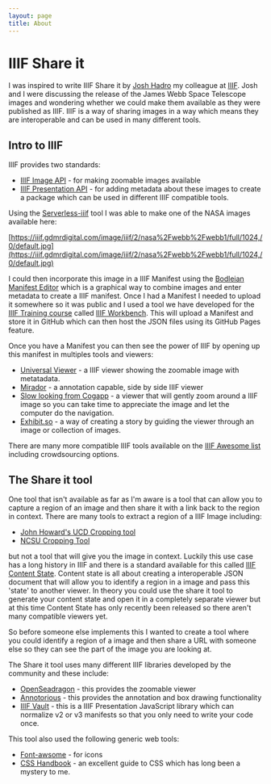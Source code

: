 ```yaml
---
layout: page
title: About 
---
```


# IIIF Share it

I was inspired to write IIIF Share it by [Josh Hadro](https://twitter.com/Hadro) my colleague at [IIIF](https://iiif.io). Josh and I were discussing the release of the James Webb Space Telescope images and wondering whether we could make them available as they were published as IIIF. IIIF is a way of sharing images in a way which means they are interoperable and can be used in many different tools. 

## Intro to IIIF

IIIF provides two standards:

 * [IIIF Image API](https://iiif.io/api/image/3.0/) - for making zoomable images available 
 * [IIIF Presentation API](https://iiif.io/api/presentation/3.0/) - for adding metadata about these images to create a package which can be used in different IIIF compatible tools. 

Using the [Serverless-iiif](https://github.com/samvera-labs/serverless-iiif) tool I was able to make one of the NASA images available here:

[https://iiif.gdmrdigital.com/image/iiif/2/nasa%2Fwebb%2Fwebb1/full/1024,/0/default.jpg](https://iiif.gdmrdigital.com/image/iiif/2/nasa%2Fwebb%2Fwebb1/full/1024,/0/default.jpg)

I could then incorporate this image in a IIIF Manifest using the [Bodleian Manifest Editor](https://digital.bodleian.ox.ac.uk/manifest-editor/#/?_k=4sdidx) which is a graphical way to combine images and enter metadata to create a IIIF manifest. Once I had a Manifest I needed to upload it somewhere so it was public and I used a tool we have developed for the [IIIF Training course](https://training.iiif.io/iiif-online-workshop/index.html) called [IIIF Workbench](https://workbench.gdmrdigital.com). This will upload a Manifest and store it in GitHub which can then host the JSON files using its GitHub Pages feature. 

Once you have a Manifest you can then see the power of IIIF by opening up this manifest in multiples tools and viewers:

 * [Universal Viewer](https://uv-v4.netlify.app/#?manifest=https://iiif-test.github.io/Space/manifests/webb1.json) - a IIIF viewer showing the zoomable image with metatadata.
 * [Mirador](https://projectmirador.org/embed/?iiif-content=https://iiif-test.github.io/Space/manifests/webb1.json) - a annotation capable, side by side IIIF viewer 
 * [Slow looking from Cogapp](https://slowlooking.cogapp.com/?image=https://iiif.gdmrdigital.com/image/iiif/2/nasa%2Fwebb%2Fwebb1) - a viewer that will gently zoom around a IIIF image so you can take time to appreciate the image and let the computer do the navigation. 
 * [Exhibit.so](https://exhibit.so/exhibits/create?item=https://iiif-test.github.io/Space/manifests/webb1.json) - a way of creating a story by guiding the viewer through an image or collection of images. 

There are many more compatible IIIF tools available on the [IIIF Awesome list](https://github.com/IIIF/awesome-iiif) including crowdsourcing options. 

## The Share it tool

One tool that isn't available as far as I'm aware is a tool that can allow you to capture a region of an image and then share it with a link back to the region in context. There are many tools to extract a region of a IIIF Image including:

 * [John Howard's UCD Cropping tool](https://jbhoward-dublin.github.io/IIIF-imageManipulation/index.html?imageID=https://iiif.gdmrdigital.com/image/iiif/2/nasa%2Fwebb%2Fwebb1)
 * [NCSU Cropping Tool](https://ncsu-libraries.github.io/iiif-crop-tool/?newUrl=https%3A%2F%2Fiiif.gdmrdigital.com%2Fimage%2Fiiif%2F2%2Fnasa%252Fwebb%252Fwebb1)

but not a tool that will give you the image in context. Luckily this use case has a long history in IIIF and there is a standard available for this called [IIIF Content State](https://iiif.io/api/content-state/1.0/). Content state is all about creating a interoperable JSON document that will allow you to identify a region in a image and pass this 'state' to another viewer. In theory you could use the share it tool to generate your content state and open it in a completely separate viewer but at this time Content State has only recently been released so there aren't many compatible viewers yet.  

So before someone else implements this I wanted to create a tool where you could identify a region of a image and then share a URL with someone else so they can see the part of the image you are looking at. 

The Share it tool uses many different IIIF libraries developed by the community and these include:

 * [OpenSeadragon](https://openseadragon.github.io/) - this provides the zoomable viewer
 * [Annotorious](https://recogito.github.io/annotorious/) - this provides the annotation and box drawing functionality 
 * [IIIF Vault](https://github.com/IIIF-Commons/vault) - this is a IIIF Presentation JavaScript library which can normalize v2 or v3 manifests so that you only need to write your code once. 

This tool also used the following generic web tools:

 * [Font-awsome](https://fontawesome.com/) - for icons
 * [CSS Handbook](https://www.freecodecamp.org/news/the-css-handbook-a-handy-guide-to-css-for-developers-b56695917d11/) - an excellent guide to CSS which has long been a mystery to me.
